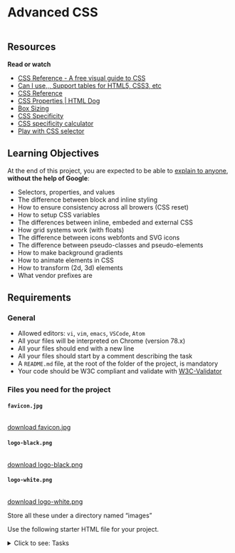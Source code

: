 # Advanced CSS

<p><img src="https://s3.eu-west-3.amazonaws.com/hbtn.intranet/uploads/medias/2019/12/ce6718f1b55e6c1580c6.jpg?X-Amz-Algorithm=AWS4-HMAC-SHA256&X-Amz-Credential=AKIA4MYA5JM5DUTZGMZG%2F20231107%2Feu-west-3%2Fs3%2Faws4_request&X-Amz-Date=20231107T100132Z&X-Amz-Expires=86400&X-Amz-SignedHeaders=host&X-Amz-Signature=7b8be6fb3aa3ab9e98bd0054f338a119ec4e8aa980e3dcaef80d052f495f9124" alt="" loading="lazy" style=""></p>

<h2>Resources</h2>

<p><strong>Read or watch</strong></p>

<ul>
<li><a href="/rltoken/_ktDSjqTMRt3pFaxKYjpmA" title="CSS Reference - A free visual guide to CSS" target="_blank">CSS Reference - A free visual guide to CSS</a></li>
<li><a href="/rltoken/9AX9sdvpIcezSuBnKttlrg" title="Can I use,,, Support tables for HTML5, CSS3, etc" target="_blank">Can I use,,, Support tables for HTML5, CSS3, etc</a></li>
<li><a href="/rltoken/u0-SOhRQ9dSBO9sUs-NAmw" title="CSS Reference" target="_blank">CSS Reference</a></li>
<li><a href="/rltoken/WhK8mrHj9dcxtdnNV--xFQ" title="CSS Properties | HTML Dog" target="_blank">CSS Properties | HTML Dog</a></li>
<li><a href="/rltoken/f74EkDxPwhBsrHymBIiViw" title="Box Sizing" target="_blank">Box Sizing</a></li>
<li><a href="/rltoken/SE3tQsmctzDVyG8YiT4prA" title="CSS Specificity" target="_blank">CSS Specificity</a></li>
<li><a href="/rltoken/dvVMkmdO3jJj3TYacFJXkw" title="CSS specificity calculator" target="_blank">CSS specificity calculator</a></li>
<li><a href="/rltoken/HhhSyJNnNQPrxzuyDSMAjA" title="Play with CSS selector" target="_blank">Play with CSS selector</a></li>
</ul>

<h2>Learning Objectives</h2>

<p>At the end of this project, you are expected to be able to <a href="/rltoken/nPsQlpN67NEW0f28iD1ABA" title="explain to anyone" target="_blank">explain to anyone</a>, <strong>without the help of Google</strong>:</p>

<ul>
<li>Selectors, properties, and values</li>
<li>The difference between block and inline styling</li>
<li>How to ensure consistency across all browers (CSS reset)</li>
<li>How to setup CSS variables</li>
<li>The differences between inline, embeded and external CSS</li>
<li>How grid systems work (with floats)</li>
<li>The difference between icons webfonts and SVG icons</li>
<li>The difference between pseudo-classes and pseudo-elements</li>
<li>How to make background gradients</li>
<li>How to animate elements in CSS</li>
<li>How to transform (2d, 3d) elements</li>
<li>What vendor prefixes are</li>
</ul>

<h2>Requirements</h2>

<h3>General</h3>

<ul>
<li>Allowed editors: <code>vi</code>, <code>vim</code>, <code>emacs</code>, <code>VSCode</code>, <code>Atom</code></li>
<li>All your files will be interpreted on Chrome (version 78.x)</li>
<li>All your files should end with a new line</li>
<li>All your files should start by a comment describing the task</li>
<li>A <code>README.md</code> file, at the root of the folder of the project, is mandatory</li>
<li>Your code should be W3C compliant and validate with <a href="/rltoken/ph4Gerj4bQXNwwji76jtZg" title="W3C-Validator" target="_blank">W3C-Validator</a></li>
</ul>

<h3>Files you need for the project</h3>

<h4><code>favicon.jpg</code></h4>

<p><img src="https://s3.eu-west-3.amazonaws.com/hbtn.intranet/uploads/medias/2019/10/2ba3a0d7878316de5aaa.jpg?X-Amz-Algorithm=AWS4-HMAC-SHA256&X-Amz-Credential=AKIA4MYA5JM5DUTZGMZG%2F20231107%2Feu-west-3%2Fs3%2Faws4_request&X-Amz-Date=20231107T100132Z&X-Amz-Expires=86400&X-Amz-SignedHeaders=host&X-Amz-Signature=9a8f8ec31b7ee8ba90638c146adb84ea669cfcf451d0574d216a65ba55caa796" alt="" loading="lazy" style=""></p>

<p><a href="https://s3.eu-west-3.amazonaws.com/hbtn.intranet/uploads/medias/2019/10/2ba3a0d7878316de5aaa.jpg?X-Amz-Algorithm=AWS4-HMAC-SHA256&X-Amz-Credential=AKIA4MYA5JM5DUTZGMZG%2F20231107%2Feu-west-3%2Fs3%2Faws4_request&X-Amz-Date=20231107T100132Z&X-Amz-Expires=345600&X-Amz-SignedHeaders=host&X-Amz-Signature=eeede998c3a7fc343b9aed37bcaf3fcef5bd92f4b9b4f9647b819bdc80b9a01e" title="download favicon.jpg" target="_blank">download favicon.jpg</a></p>

<h4><code>logo-black.png</code></h4>

<p><img src="https://s3.eu-west-3.amazonaws.com/hbtn.intranet/uploads/medias/2019/10/06f32e89f2a82582234e.png?X-Amz-Algorithm=AWS4-HMAC-SHA256&X-Amz-Credential=AKIA4MYA5JM5DUTZGMZG%2F20231107%2Feu-west-3%2Fs3%2Faws4_request&X-Amz-Date=20231107T100132Z&X-Amz-Expires=86400&X-Amz-SignedHeaders=host&X-Amz-Signature=92c5b7bde572d344b88039eb74d556c1fe326058e2b4890bbf20e7c7a806250d" alt="" loading="lazy" style=""></p>

<p><a href="https://s3.eu-west-3.amazonaws.com/hbtn.intranet/uploads/medias/2019/10/06f32e89f2a82582234e.png?X-Amz-Algorithm=AWS4-HMAC-SHA256&X-Amz-Credential=AKIA4MYA5JM5DUTZGMZG%2F20231107%2Feu-west-3%2Fs3%2Faws4_request&X-Amz-Date=20231107T100132Z&X-Amz-Expires=345600&X-Amz-SignedHeaders=host&X-Amz-Signature=c26e0a91b2e58716a9e92c485f36caf9bd018f7b1504dd10749936ed0f21046c" title="download logo-black.png" target="_blank">download logo-black.png</a></p>

<h4><code>logo-white.png</code></h4>

<p><img src="https://s3.eu-west-3.amazonaws.com/hbtn.intranet/uploads/medias/2019/10/0fa48a04048a2d050cab.png?X-Amz-Algorithm=AWS4-HMAC-SHA256&X-Amz-Credential=AKIA4MYA5JM5DUTZGMZG%2F20231107%2Feu-west-3%2Fs3%2Faws4_request&X-Amz-Date=20231107T100132Z&X-Amz-Expires=86400&X-Amz-SignedHeaders=host&X-Amz-Signature=5a88af35a37cdea20161cdb3772be54b752ef1a31b78eff87373a3b9a1cf5a1d" alt="" loading="lazy" style=""></p>

<p><a href="https://s3.eu-west-3.amazonaws.com/hbtn.intranet/uploads/medias/2019/10/0fa48a04048a2d050cab.png?X-Amz-Algorithm=AWS4-HMAC-SHA256&X-Amz-Credential=AKIA4MYA5JM5DUTZGMZG%2F20231107%2Feu-west-3%2Fs3%2Faws4_request&X-Amz-Date=20231107T100132Z&X-Amz-Expires=345600&X-Amz-SignedHeaders=host&X-Amz-Signature=7f69b6bf40af9a1f60ba7199ec7ce9be6d549318cd3baaa99096c6a9839813ce" title="download logo-white.png" target="_blank">download logo-white.png</a></p>

<p>Store all these under a directory named “images”</p>

<p>Use the following starter HTML file for your project. </p>


<details>
<summary>Click to see: Tasks</summary>

<h3 class="panel-title">
0. Let's get some images!
</h3>

The description of the project contains some inspiration for the final look of the project but we’ll have to download some images.</p>

<p>Head to <a href="/rltoken/pyz9S8yOuFK6cwTnkXUohw" title="unsplash" target="_blank">unsplash</a> and download 10 high resolution images that look as close to the final product that you’re going to make. You will be using these same high res images for a project on <code>Responsive Design</code> in the future. Remember to also include the 3 images (the 2 logos and the favicon) linked in the description of the project.</p>

<p>The images should all be representative of category they belong to. Images in the <code>work</code> category should be closely related to <code>work</code>.</p>

</div>

<div class="list-group">
<!-- Task URLs -->

<!-- Technical information -->
<div class="list-group-item">
<p><strong>Repo:</strong></p>
<ul>
<li>GitHub repository: <code>holbertonschool-web_front_end</code></li>
<li>Directory: <code>CSS_advanced</code></li>
<li>File: <code>images/pic-about-01.jpg, images/pic-work-01.jpg, images/pic-work-02.jpg, images/pic-work-03.jpg, images/pic-article-01.jpg, images/pic-article-02.jpg, images/pic-article-03.jpg, images/pic-person-01.jpg, images/pic-person-02.jpg, images/pic-person-03.jpg</code></li>
</ul>
</div>

<h3 class="panel-title">
1. Effortless transitions when scrolling
</h3>

When scrolling is triggered on the <code>html</code> element itself, we’d like the behavior of the scroll to be as fluid as possible.</p>

</div>

<div class="list-group">
<!-- Task URLs -->

<!-- Technical information -->
<div class="list-group-item">
<p><strong>Repo:</strong></p>
<ul>
<li>GitHub repository: <code>holbertonschool-web_front_end</code></li>
<li>Directory: <code>CSS_advanced</code></li>
<li>File: <code>styles/1-style.css</code></li>
</ul>
</div>

<h3 class="panel-title">
2. Do you know your color values?
</h3>

Based on <code>styles/1-style.css</code>, create the following declarations:</p>

<ul>
<li>For the <code>body</code>, set the foreground color value to <code>#161616</code> </li>
<li>For all anchor elements, set the foreground color value to <code>#161616</code></li>
<li>All elements with the class <code>visually-hidden</code> should have their display to <code>none</code></li>
<li>All elements with the class <code>card-category</code>, should have their foreground color set to <code>#D73953</code></li>
<li>All elements with the class <code>section-tagline</code> should have their foreground color set to <code>#D73953</code></li>
</ul>

</div>

<div class="list-group">
<!-- Task URLs -->

<!-- Technical information -->
<div class="list-group-item">
<p><strong>Repo:</strong></p>
<ul>
<li>GitHub repository: <code>holbertonschool-web_front_end</code></li>
<li>Directory: <code>CSS_advanced</code></li>
<li>File: <code>styles/2-style.css</code></li>
</ul>
</div>

<h3 class="panel-title">
3. Reuse and repeat. A programmer's life should be simple with variables
</h3>

Based on <code>styles/2-style.css</code>:</p>

<ul>
<li>Target the <code>root</code> element and define the following custom properties:

<ul>
<li><code>color-primary</code> set to <code>#d73953</code></li>
<li><code>color-black</code> set to <code>#090909</code></li>
<li><code>color-white</code> set to <code>#ffffff</code></li>
<li><code>color-light-grey</code> set to <code>#f3f3f3</code></li>
<li><code>color-dark-grey</code> set to <code>#353535</code></li>
<li><code>text-color</code> set to <code>color-black</code></li>
</ul></li>
<li>Revisit the <code>section-tagline</code> and <code>card-category</code> declarations and reset their color to <code>color-primary</code></li>
<li>Revisit the <code>body</code> and anchor declarations and reset their color to <code>text-color</code></li>
</ul>

<p><strong>Does not have to pass w3c</strong></p>

</div>

<div class="list-group">
<!-- Task URLs -->

<!-- Technical information -->
<div class="list-group-item">
<p><strong>Repo:</strong></p>
<ul>
<li>GitHub repository: <code>holbertonschool-web_front_end</code></li>
<li>Directory: <code>CSS_advanced</code></li>
<li>File: <code>styles/3-style.css</code></li>
</ul>
</div>

<h3 class="panel-title">
4. Variables for storing certain font types
</h3>

Based on <code>styles/3-style.css</code>: </p>

<ul>
<li>Targeting the <code>root</code> element, create 2 custom font-family properties <code>font-family-base</code> and <code>font-family-title</code> with the same list of fonts:

<ul>
<li>set the first choice font as <code>Helvetica Neue</code></li>
<li>set the second choice font as <code>Helvetica</code></li>
<li>set the third choice font as <code>Arial</code></li>
<li>set the last choice font as <code>sans-serif</code></li>
</ul></li>
<li>Set <code>body</code>‘s font-family to <code>font-family-base</code></li>
<li>Create a new declaration targeting all 6 levels of heading tags

<ul>
<li>set its font-family to <code>font-family-title</code></li>
</ul></li>
</ul>

<p><strong>Does not need to pass W3C</strong></p>

</div>

<div class="list-group">
<!-- Task URLs -->

<!-- Technical information -->
<div class="list-group-item">
<p><strong>Repo:</strong></p>
<ul>
<li>GitHub repository: <code>holbertonschool-web_front_end</code></li>
<li>Directory: <code>CSS_advanced</code></li>
<li>File: <code>styles/4-style.css</code></li>
</ul>
</div>

<h3 class="panel-title">
5. Variables for the font size
</h3>

Based on <code>styles/4-style.css</code>:</p>

<ul>
<li>Targeting the <code>root</code> selector, create the following custom properties:

<ul>
<li><code>font-size-small</code> set to <code>1.2rem</code></li>
<li><code>font-size-medium</code> set to <code>1.6rem</code></li>
<li><code>font-size-large</code> set to <code>1.8rem</code></li>
<li><code>font-size-x-large</code> set to <code>2.3rem</code></li>
<li><code>font-size-xx-large</code> set to <code>4.8rem</code></li>
</ul></li>
<li>All fonts in the <code>html</code> element should be at <code>62.5%</code> of their normal size</li>
<li>Any fonts in the <code>body</code> should have their sizes set to <code>font-size-medium</code></li>
</ul>

<p><strong>Does not need to pass W3C</strong></p>

</div>

<div class="list-group">
<!-- Task URLs -->

<!-- Technical information -->
<div class="list-group-item">
<p><strong>Repo:</strong></p>
<ul>
<li>GitHub repository: <code>holbertonschool-web_front_end</code></li>
<li>Directory: <code>CSS_advanced</code></li>
<li>File: <code>styles/5-style.css</code></li>
</ul>
</div>

<h3 class="panel-title">
6. Variables for the font-weight
</h3>

Based on <code>styles/5-style.css</code></p>

<ul>
<li>Targeting the <code>root</code> element, create the following custom properties:

<ul>
<li><code>font-weight-regular</code> set to <code>400</code></li>
<li><code>font-weight-bold</code> set to <code>700</code></li>
</ul></li>
<li>Set the boldness of fonts in the <code>body</code> to <code>font-weight-regular</code></li>
<li>Set the boldness of fonts in the headings to <code>font-weight-bold</code></li>
</ul>

<p><strong>Does not need to pass W3C</strong></p>

</div>

<div class="list-group">
<!-- Task URLs -->

<!-- Technical information -->
<div class="list-group-item">
<p><strong>Repo:</strong></p>
<ul>
<li>GitHub repository: <code>holbertonschool-web_front_end</code></li>
<li>Directory: <code>CSS_advanced</code></li>
<li>File: <code>styles/6-style.css</code></li>
</ul>
</div>

<h3 class="panel-title">
7. Integrating Google Fonts into the CSS file
</h3>

Based on <code>styles/6-style.css</code>:</p>

<ul>
<li>Add <code>Open Sans</code> as the first choice font for <code>font-family-base</code>, with the previous fonts shifted down accordingly</li>
<li>Add <code>Raleway</code> as the first choice font for <code>font-family-title</code>, with the previous fonts shifted down accordingly</li>
</ul>

<p><strong>Does not need to pass w3c</strong></p>

</div>

<div class="list-group">
<!-- Task URLs -->

<!-- Technical information -->
<div class="list-group-item">
<p><strong>Repo:</strong></p>
<ul>
<li>GitHub repository: <code>holbertonschool-web_front_end</code></li>
<li>Directory: <code>CSS_advanced</code></li>
<li>File: <code>styles/7-style.css</code></li>
</ul>
</div>

<h3 class="panel-title">
8. Defining line heights
</h3>

Based on <code>styles/7-style.css</code>:</p>

<ul>
<li>Targeting <code>root</code>, create the following custom properties:

<ul>
<li><code>line-height-small</code> set to <code>1.2</code></li>
<li><code>line-height-base</code> set to <code>1.5</code></li>
<li><code>line-height-big</code> set to <code>1.8</code></li>
</ul></li>
<li>Set the minimum height of line boxes in the <code>body</code> to <code>line-height-base</code></li>
</ul>

<p><strong>Does not need to pass w3c</strong></p>

</div>

<div class="list-group">
<!-- Task URLs -->

<!-- Technical information -->
<div class="list-group-item">
<p><strong>Repo:</strong></p>
<ul>
<li>GitHub repository: <code>holbertonschool-web_front_end</code></li>
<li>Directory: <code>CSS_advanced</code></li>
<li>File: <code>styles/8-style.css</code></li>
</ul>
</div>

<h3 class="panel-title">
9. Links are decorated by default, time to remove them
</h3>

Based on <code>styles/8-style.css</code></p>

<p>Style the anchor elements so the text isn’t decorated with anything</p>

<p><strong>Does not need to pass w3c</strong></p>

</div>

<div class="list-group">
<!-- Task URLs -->

<!-- Technical information -->
<div class="list-group-item">
<p><strong>Repo:</strong></p>
<ul>
<li>GitHub repository: <code>holbertonschool-web_front_end</code></li>
<li>Directory: <code>CSS_advanced</code></li>
<li>File: <code>styles/9-style.css</code></li>
</ul>
</div>

<h3 class="panel-title">
10. Centering the section titles
</h3>

Based on <code>styles/9-style.css</code>:</p>

<ul>
<li>Create a new custom property <code>section-header-align</code> and set it to <code>center</code></li>
<li>Just above the <code>section-tagline</code> declaration, create a new declaration targeting the class <code>section-header</code>

<ul>
<li>Set horizontal alignment of that class with <code>section-header-align</code></li>
</ul></li>
</ul>

<p><strong>Does not need to pass w3c</strong></p>

</div>

<div class="list-group">
<!-- Task URLs -->

<!-- Technical information -->
<div class="list-group-item">
<p><strong>Repo:</strong></p>
<ul>
<li>GitHub repository: <code>holbertonschool-web_front_end</code></li>
<li>Directory: <code>CSS_advanced</code></li>
<li>File: <code>styles/10-style.css</code></li>
</ul>
</div>

<h3 class="panel-title">
11. Add more styles to the section tagline
</h3>

Based on <code>styles/10-style.css</code>:</p>

<ul>
<li>Create a custom property <code>section-tagline-transform</code> and set it to <code>uppercase</code></li>
<li>Targeting the <code>section-tagline</code> class:

<ul>
<li>Set the family of fonts to <code>font-family-title</code></li>
<li>By using the property <code>section-tagline-transform</code>, transform the text</li>
<li>Set the weight of fonts to <code>font-weight-bold</code></li>
</ul></li>
</ul>

<p><strong>Does not need to pass w3c</strong></p>

</div>

<div class="list-group">
<!-- Task URLs -->

<!-- Technical information -->
<div class="list-group-item">
<p><strong>Repo:</strong></p>
<ul>
<li>GitHub repository: <code>holbertonschool-web_front_end</code></li>
<li>Directory: <code>CSS_advanced</code></li>
<li>File: <code>styles/11-style.css</code></li>
</ul>
</div>

<h3 class="panel-title">
12. Adding more styling to the section title
</h3>

Based on <code>styles/11-style.css</code>:</p>

<ul>
<li>Create the following custom properties:

<ul>
<li><code>section-title-margin</code> set to <code>0</code></li>
<li><code>section-title-color</code> set to <code>color-black</code></li>
</ul></li>
</ul>

<p>Just above the <code>section-tagline</code> declaration, create a new declaration targeting the <code>section-title</code> class</p>

<ul>
<li>Set the family of fonts to <code>font-family-title</code></li>
<li>Set the font size to <code>font-size-xx-large</code></li>
<li>Set the font weight to <code>font-weight-bold</code></li>
<li>Use the <code>section-title-margin</code> to set the margin</li>
<li>Use the <code>section-title-color</code> to set the text color</li>
</ul>

</div>

<div class="list-group">
<!-- Task URLs -->

<!-- Technical information -->
<div class="list-group-item">
<p><strong>Repo:</strong></p>
<ul>
<li>GitHub repository: <code>holbertonschool-web_front_end</code></li>
<li>Directory: <code>CSS_advanced</code></li>
<li>File: <code>styles/12-style.css</code></li>
</ul>
</div>

<h3 class="panel-title">
13. Pseudo Classes
</h3>

Based on <code>styles/12-style.css</code>:</p>

<ul>
<li>Ensure that the declaration targeting anchor elements only targets those containing a hyperlink</li>
<li>Directly after this declaration, target the visited state for the link

<ul>
<li>Italicize the text</li>
</ul></li>
<li>Directly after the visited state, target the hover state for the link

<ul>
<li>Decorate the links with an underline when hovering</li>
</ul></li>
<li>Directly after the hover state, target the active state for the link

<ul>
<li>Set the color of the background with the variable <code>color-light-grey</code></li>
</ul></li>
</ul>

<p><strong>Does not need to pass w3c</strong></p>

</div>

<div class="list-group">
<!-- Task URLs -->

<!-- Technical information -->
<div class="list-group-item">
<p><strong>Repo:</strong></p>
<ul>
<li>GitHub repository: <code>holbertonschool-web_front_end</code></li>
<li>Directory: <code>CSS_advanced</code></li>
<li>File: <code>styles/13-style.css</code></li>
</ul>
</div>

<h3 class="panel-title">
14. Resetting the CSS stylesheet for browser consistency
</h3>

Based on <code>styles/13-style.css</code>:</p>

<p>Normalize your CSS file using <a href="/rltoken/0UITCJASLDBEvDQdP_pwiw" title="necolas' normalize.css" target="_blank">necolas’ normalize.css</a> with <a href="/rltoken/SE65V_9HBDJxYAuoJfK2YQ" title="this version" target="_blank">this version</a>.</p>

<p><strong>Does not need to pass w3c</strong></p>

</div>

<div class="list-group">
<!-- Task URLs -->

<!-- Technical information -->
<div class="list-group-item">
<p><strong>Repo:</strong></p>
<ul>
<li>GitHub repository: <code>holbertonschool-web_front_end</code></li>
<li>Directory: <code>CSS_advanced</code></li>
<li>File: <code>styles/14-style.css</code></li>
</ul>
</div>

<h3 class="panel-title">
15. Add universal box-sizing
</h3>

Based on <code>styles/14-style.css</code>:</p>

<p>Just before the styling for <code>html</code>, add a universal box sizing rule</p>

<p><strong>Does not need to pass w3c</strong></p>

</div>

<div class="list-group">
<!-- Task URLs -->

<!-- Technical information -->
<div class="list-group-item">
<p><strong>Repo:</strong></p>
<ul>
<li>GitHub repository: <code>holbertonschool-web_front_end</code></li>
<li>Directory: <code>CSS_advanced</code></li>
<li>File: <code>styles/15-style.css</code></li>
</ul>
</div>

<h3 class="panel-title">
16. Styling the container
</h3>

Based on <code>styles/15-style.css</code>:</p>

<p>After the styles for <code>.section-tagline</code>,</p>

<p>Target the <code>container</code> class and set the following:</p>

<ul>
<li> <code>960px</code> wide</li>
<li>evenly distribute the margins on both the left and and right side</li>
</ul>

<p><strong>Does not need to pass w3c</strong></p>

</div>

<div class="list-group">
<!-- Task URLs -->

<!-- Technical information -->
<div class="list-group-item">
<p><strong>Repo:</strong></p>
<ul>
<li>GitHub repository: <code>holbertonschool-web_front_end</code></li>
<li>Directory: <code>CSS_advanced</code></li>
<li>File: <code>styles/16-style.css</code></li>
</ul>
</div>

<h3 class="panel-title">
17. Adding padding to sections
</h3>

Based on <code>styles/16-style.css</code>:</p>

<ul>
<li>Create the following custom properties:

<ul>
<li><code>section-padding</code> set to <code>5rem 0</code></li>
<li><code>section-header-padding</code> set to <code>0 0 3rem</code></li>
<li><code>section-body-padding</code> set to <code>0 0 3rem</code></li>
<li><code>section-footer-padding</code> set to <code>3rem 0 0</code></li>
<li><code>section-footer-align</code> set to <code>center</code></li>
<li><code>footer-padding</code> set to <code>5rem 0 1rem</code></li>
</ul></li>
<li>Just before the <code>section-header</code> declaration, target the class <code>section</code> and set the padding on all 4 sides to <code>section-padding</code></li>
<li>Set <code>.section-header</code>‘s pad all 4 sides with <code>section-header-padding</code></li>
<li>Following the <code>section-header</code> declaration, target the <code>section-body</code> class, pad all 4 sides with <code>section-body-padding</code></li>
<li>Following the <code>section-body</code> declaration, target the <code>section-footer</code> class, pad all 4 sides with <code>section-footer-padding</code> and set the horizontal alignment with <code>section-footer-align</code></li>
<li>At the end of your style file, target the class <code>footer</code>, pad all 4 sides of the selected element with <code>footer-padding</code></li>
</ul>

<p><strong>Does not need to pass w3c</strong></p>

</div>

<div class="list-group">
<!-- Task URLs -->

<!-- Technical information -->
<div class="list-group-item">
<p><strong>Repo:</strong></p>
<ul>
<li>GitHub repository: <code>holbertonschool-web_front_end</code></li>
<li>Directory: <code>CSS_advanced</code></li>
<li>File: <code>styles/17-style.css</code></li>
</ul>
</div>

<h3 class="panel-title">
18. Customizing the navbar
</h3>

Based on <code>styles/17-style.css</code>:</p>

<ul>
<li>Targeting the <code>navbar-menu</code> class, let it float to the right</li>
<li>For the <code>nav</code> class:

<ul>
<li>the margin on all sides should be set to <code>0</code></li>
<li>the padding on all sides should be set to <code>0</code></li>
<li>The styling on the list should not use anything</li>
<li>center align the text</li>
</ul></li>
<li>For the <code>nav-item</code> class in <code>nav</code> class:

<ul>
<li>set the family of fonts to <code>nav-item-font-family</code></li>
<li>set the boldness of fonts to <code>nav-item-font-weight</code></li>
<li>set the size of fonts to <code>nav-item-font-size</code></li>
<li>set the spacing between text characters to <code>nav-item-letter-spacing</code></li>
<li>set the display to <code>nav-item-display</code></li>
<li>set the margin on all sides to <code>nav-item-margin</code></li>
</ul></li>
<li>For the <code>nav-link</code> class in <code>nav</code> class:

<ul>
<li>set the display to <code>block</code></li>
<li>set the padding to half of the root element for top and bottom, and equal to the root element for left and right</li>
</ul></li>
<li>While hovering over the <code>nav-link</code> class in <code>nav</code> class, set their foreground color value to <code>nav-item-link-hover</code></li>
<li>Create the following custom properties:

<ul>
<li><code>nav-item-font-family</code> set to <code>font-family-title</code></li>
<li><code>nav-item-font-weight</code> set to <code>font-weight-bold</code></li>
<li><code>nav-item-font-size</code> set to<code>font-size-medium</code></li>
<li><code>nav-item-letter-spacing</code> set to 4% of the root element</li>
<li><code>nav-item-display</code> to <code>inline-block</code></li>
<li><code>nav-item-margin</code>to 3 times the root element on the bottom and <code>0</code> elsewhere</li>
<li><code>nav-item-link-hover</code> set to <code>color-primary</code></li>
</ul></li>
</ul>

<p><strong>Does not need to pass w3c</strong></p>

</div>

<div class="list-group">
<!-- Task URLs -->

<!-- Technical information -->
<div class="list-group-item">
<p><strong>Repo:</strong></p>
<ul>
<li>GitHub repository: <code>holbertonschool-web_front_end</code></li>
<li>Directory: <code>CSS_advanced</code></li>
<li>File: <code>styles/18-style.css</code></li>
</ul>
</div>

<h3 class="panel-title">
19. Grid styling and custom variables
</h3>

Based on <code>styles/18-style.css</code>:</p>

<ul>
<li>Create the custom property <code>section-tagline-margin</code> set to <code>0</code></li>
<li>Set the margins for the <code>section-tagline</code> class to <code>section-tagline-margin</code></li>
<li>For all <code>ul</code> with the class <code>row</code>:

<ul>
<li>0 margins all around</li>
<li>No padding all around</li>
<li>the list should not have any default styles at all</li>
</ul></li>
<li>For the <code>col-1-3</code> class:

<ul>
<li>set the width to 33.33% of its parent</li>
<li>float it to the left</li>
<li>set its padding to half of the root element</li>
</ul></li>
<li>For the <code>col-1-2</code> class:

<ul>
<li>set the width to 50% of the parent</li>
<li>float it to the left</li>
<li>set its padding to half of the root element</li>
</ul></li>
<li>For the <code>footer-copyright</code> class:

<ul>
<li>No margins</li>
<li>Set the size of the fonts to <code>font-size-small</code></li>
<li>set the foreground color to <code>text-color</code></li>
</ul></li>
<li>For all <code>ul</code>  tag in the <code>footer</code> class, align the text to the right</li>
</ul>

<p><strong>Does not need to pass w3c</strong></p>

</div>

<div class="list-group">
<!-- Task URLs -->

<!-- Technical information -->
<div class="list-group-item">
<p><strong>Repo:</strong></p>
<ul>
<li>GitHub repository: <code>holbertonschool-web_front_end</code></li>
<li>Directory: <code>CSS_advanced</code></li>
<li>File: <code>styles/19-style.css</code></li>
</ul>
</div>

<h3 class="panel-title">
20. Clear the context of the grid
</h3>

Based on <code>styles/19-style.css</code>:</p>

<p>Write a CSS rule that creates a new row after each instance of the class <code>row</code> with the following properties:</p>

<ul>
<li>no content</li>
<li>displayed as a table</li>
<li>do not allow any floating elements on either side</li>
</ul>

<p><strong>Does not have to pass w3c</strong></p>

</div>

<div class="list-group">
<!-- Task URLs -->

<!-- Technical information -->
<div class="list-group-item">
<p><strong>Repo:</strong></p>
<ul>
<li>GitHub repository: <code>holbertonschool-web_front_end</code></li>
<li>Directory: <code>CSS_advanced</code></li>
<li>File: <code>styles/20-style.css</code></li>
</ul>
</div>

<h3 class="panel-title">
21. Simplify the col- selector
</h3>

Based on <code>styles/20-style.css</code>:</p>

<ul>
<li>Select all classes that start with <code>col-</code>

<ul>
<li>float them to the left</li>
<li>set their padding to half of the root element</li>
<li><em>Hint: be mindful of specificity</em></li>
</ul></li>
<li>Remove references to these common properties for the individual <code>col-1-3</code> and <code>col-1-2</code> classes</li>
</ul>

<p><strong>Does not need w3c</strong></p>

</div>

<div class="list-group">
<!-- Task URLs -->

<!-- Technical information -->
<div class="list-group-item">
<p><strong>Repo:</strong></p>
<ul>
<li>GitHub repository: <code>holbertonschool-web_front_end</code></li>
<li>Directory: <code>CSS_advanced</code></li>
<li>File: <code>styles/21-style.css</code></li>
</ul>
</div>

<h3 class="panel-title">
22. Add a dark theme to sections
</h3>

Based on <code>styles/21-style.css</code>:</p>

<p>Style the data-section-theme=“dark” with these rules:</p>

<ul>
<li>Redefine the custom property <code>text-color</code> to the <code>color-white</code> </li>
<li>Redefine the custom property <code>section-title-color</code> to <code>color-white</code></li>
<li>Set the background to the variable <code>color-black</code></li>
</ul>

<p><strong>Does not need to pass w3c</strong></p>

</div>

<div class="list-group">
<!-- Task URLs -->

<!-- Technical information -->
<div class="list-group-item">
<p><strong>Repo:</strong></p>
<ul>
<li>GitHub repository: <code>holbertonschool-web_front_end</code></li>
<li>Directory: <code>CSS_advanced</code></li>
<li>File: <code>styles/22-style.css</code></li>
</ul>
</div>

<h3 class="panel-title">
23. Fix issues for dark theme
</h3>

Based on <code>styles/22-style.css</code>:</p>

<p>Style the <code>footer-address</code> class</p>

<ul>
<li>Set the color of the text to the <code>text-color</code> property</li>
</ul>

<p>Style the <code>social-link</code> class:</p>

<ul>
<li>Style it so that it renders as a block element</li>
</ul>

<p>Style the <code>social-link</code> class that also selects the <code>svg</code> children</p>

<ul>
<li>Fill in the color of the svg children with the <code>text-color</code> variable</li>
</ul>

<p><strong>Does not have to pass w3c</strong></p>

</div>

<div class="list-group">
<!-- Task URLs -->

<!-- Technical information -->
<div class="list-group-item">
<p><strong>Repo:</strong></p>
<ul>
<li>GitHub repository: <code>holbertonschool-web_front_end</code></li>
<li>Directory: <code>CSS_advanced</code></li>
<li>File: <code>styles/23-style.css</code></li>
</ul>
</div>

<h3 class="panel-title">
24.  Add background and hover state to services
</h3>

Based on <code>styles/23-style.css</code></p>

<p>Target <code>card-title</code> that is inside <code>card-services</code></p>

<ul>
<li>The margin on all sides should be none at all</li>
</ul>

<p>Target <code>a</code> that is inside <code>card-services</code></p>

<ul>
<li>Have them render as block level elements</li>
<li>The padding should be set to 2x the root element</li>
<li>Set the background color to the variable <code>color-light-grey</code></li>
</ul>

<p>Target the hover state of <code>a</code> that is inside <code>card-services</code></p>

<ul>
<li>Set the foreground color to the variable <code>color-white</code></li>
<li>Set the color of the background to the variable <code>color-primary</code></li>
<li>Text should not be decorated at all</li>
</ul>

<p><strong>Does not need to pass w3c</strong></p>

</div>

<div class="list-group">
<!-- Task URLs -->

<!-- Technical information -->
<div class="list-group-item">
<p><strong>Repo:</strong></p>
<ul>
<li>GitHub repository: <code>holbertonschool-web_front_end</code></li>
<li>Directory: <code>CSS_advanced</code></li>
<li>File: <code>styles/24-style.css</code></li>
</ul>
</div>

<h3 class="panel-title">
25. Add border to the button
</h3>

Based on <code>styles/24-style.css</code></p>

<p>Add custom properties to the root selector in the css file</p>

<ul>
<li>Name: <code>button-display</code>, Value: <code>inline-block</code></li>
<li>Name: <code>button-padding</code>, Value: <code>1.5rem 3rem</code></li>
<li>Name: <code>button-border</code>, Value: <code>0.2rem solid var(--color-primary)</code></li>
<li>Name: <code>button-color</code>, Value: <code>color-black</code></li>
<li>Name: <code>button-text-decoration</code>, Value: <code>none</code></li>
<li>Name: <code>button-font-size</code>, Value: <code>font-size-large</code></li>
<li>Name: <code>button-hover-color</code>, Value: <code>color-white</code></li>
<li>Name: <code>button-hover-text-decoration</code>, Value: <code>none</code></li>
<li>Name: <code>button-hover-background</code>, Value: <code>color-primary</code></li>
</ul>

<p>Add these selectors after the selector for anchor links in active state:</p>

<ul>
<li><p>Create the button class selector</p>

<ul>
<li>Set the display of the button to the variable <code>button-display</code></li>
<li>Add padding all around with the variable <code>button-padding</code></li>
<li>Style the border with the variable <code>button-border</code></li>
<li>Set the size of fonts to the variable <code>button-font-size</code></li>
<li>Set the foreground color to the variable <code>button-color</code></li>
<li>Decorated text should have the value of the variable <code>button-text-decoration</code></li>
</ul></li>
<li><p>Create the hover state of the button class selector</p>

<ul>
<li>Set the foreground color value to the variable <code>button-hover-color</code></li>
<li>Decorated text should have the value of the variable <code>button-hover-text-decoration</code></li>
<li>Use the value of the variable <code>button-hover-background</code> for the background</li>
</ul></li>
<li><p>In <code>[data-section-theme="dark"]</code>, add the variable</p>

<ul>
<li>Create a custom property <code>button-color</code> pointing to the variable <code>color-white</code></li>
</ul></li>
</ul>

<p><strong>Does not have to pass w3c</strong></p>

</div>

<div class="list-group">
<!-- Task URLs -->

<!-- Technical information -->
<div class="list-group-item">
<p><strong>Repo:</strong></p>
<ul>
<li>GitHub repository: <code>holbertonschool-web_front_end</code></li>
<li>Directory: <code>CSS_advanced</code></li>
<li>File: <code>styles/25-style.css</code></li>
</ul>
</div>

<h3 class="panel-title">
26. Add border radius to images
</h3>

Based on <code>styles/25-style.css</code></p>

<p>Add the <code>card-testimonial</code> selector</p>

<ul>
<li>Center align the text</li>
</ul>

<p>Target the <code>card-avatar</code> that is inside the <code>card-testimonial</code></p>

<ul>
<li>Round the radius on all sides at 50%</li>
<li>Set the width to 10x the root element</li>
<li>Set the height to 10x the root element</li>
</ul>

<p>Target the <code><cite></code> HTML tag which is inside <code>card-quote</code> inside the <code>card-testimonial</code></p>

<ul>
<li>Style as a block level element</li>
<li>Pad the top with 1x the root element</li>
<li>Set the foreground color value to the value of the color-primary variable</li>
</ul>

<p><strong>Does not have to pass w3c</strong></p>

</div>

<div class="list-group">
<!-- Task URLs -->

<!-- Technical information -->
<div class="list-group-item">
<p><strong>Repo:</strong></p>
<ul>
<li>GitHub repository: <code>holbertonschool-web_front_end</code></li>
<li>Directory: <code>CSS_advanced</code></li>
<li>File: <code>styles/26-style.css</code></li>
</ul>
</div>

<h3 class="panel-title">
27. Styling the section hero
</h3>

Based on <code>styles/26-style.css</code></p>

<p>Add the <code>section-hero</code> selector</p>

<ul>
<li>Set the size of the background using 2-value syntax</li>
<li>Width should be <code>90rem</code> and the height should be set automatic</li>
</ul>

<p>Target the <code>section-title</code> inside the <code>section-hero</code></p>

<ul>
<li>Add 5rem of margin to the bottom</li>
</ul>

<p>Target the <code>section-inner</code> inside the <code>section-hero</code></p>

<ul>
<li>Add 10rem, 40rem, 2rem, and 0 to the padding on the top, right, bottom, left all in 1 rule</li>
</ul>

<p><strong>Does not have to pass w3c</strong></p>

</div>

<div class="list-group">
<!-- Task URLs -->

<!-- Technical information -->
<div class="list-group-item">
<p><strong>Repo:</strong></p>
<ul>
<li>GitHub repository: <code>holbertonschool-web_front_end</code></li>
<li>Directory: <code>CSS_advanced</code></li>
<li>File: <code>styles/27-style.css</code></li>
</ul>
</div>

<h3 class="panel-title">
28. Fixing the header and menu navigation bar
</h3>

Based on <code>styles/27-style.css</code></p>

<p>Create these custom properties</p>

<ul>
<li>Name: <code>header-padding</code>, Value: <code>4rem 0 0</code></li>
<li>Name: <code>header-logo-position</code>, Value: <code>relative</code></li>
<li>Name: <code>header-logo-link-display</code>, Value: <code>inline-block</code></li>
<li>Name: <code>header-logo-link-position</code>, Value: <code>absolute</code></li>
<li>Name: <code>header-logo-link-top</code>, Value: <code>-1rem</code></li>
<li>Name: <code>header-logo-link-left</code>, Value: <code>0</code></li>
</ul>

<p>Create a header class selector</p>

<ul>
<li>Pad the header with the value within the variable <code>header-padding</code></li>
</ul>

<p>Create a <code>header-logo</code> class selector</p>

<ul>
<li>Position the <code>header-logo</code> with the value of the variable <code>header-logo-position</code></li>
</ul>

<p>Target the link inside the <code>header-logo</code> class</p>

<ul>
<li>Render the display using the value of the variable <code>header-logo-link-display</code></li>
<li>Position the links with the value of the variable <code>header-logo-link-position</code></li>
<li>Set the vertical position of the element using <code>header-logo-link-top</code></li>
<li>Set the horizontal position of the element using <code>header-logo-link-left</code></li>
</ul>

<p><strong>Does not have to pass w3c</strong></p>

</div>

<div class="list-group">
<!-- Task URLs -->

<!-- Technical information -->
<div class="list-group-item">
<p><strong>Repo:</strong></p>
<ul>
<li>GitHub repository: <code>holbertonschool-web_front_end</code></li>
<li>Directory: <code>CSS_advanced</code></li>
<li>File: <code>styles/28-style.css</code></li>
</ul>
</div>

<h3 class="panel-title">
29. Styling and custom properties for the nav
</h3>

Based on <code>styles/28-style.css</code></p>

<p>Edit the <code>nav-item-link-hover</code> property by setting its value to the <code>color-white</code>variable</p>

<p>Target the before pseudo elements of <code>nav-link</code> that is inside the <code>nav</code></p>

<ul>
<li>Set the values of these elements to <code>empty</code> using <code>content</code></li>
<li>Absolutely position the targeted elements</li>
<li>Set the vertical position to 0</li>
<li>The horizontal position of the targeted elements should be 0</li>
<li>Set the color of the background color of the targeted elements to the value <code>color-white</code></li>
<li>The width of the targeted elements should be set to 0</li>
<li>Set the height to 20% of the root element value</li>
</ul>

<p>Target the before pseudo elements of <code>nav-link</code> when <code>nav-item</code> is hover and is inside <code>nav</code></p>

<ul>
<li>Set the background color of the elements to the variable <code>color-primary</code></li>
<li>Set the width of the elements to <code>100%</code></li>
</ul>

<p><strong>Does not have to pass w3c</strong></p>

</div>

<div class="list-group">
<!-- Task URLs -->

<!-- Technical information -->
<div class="list-group-item">
<p><strong>Repo:</strong></p>
<ul>
<li>GitHub repository: <code>holbertonschool-web_front_end</code></li>
<li>Directory: <code>CSS_advanced</code></li>
<li>File: <code>styles/29-style.css</code></li>
</ul>
</div>

<h3 class="panel-title">
30. Fix the works section
</h3>

Based on <code>styles/29-style.css</code></p>

<p>Target <code>card-outer</code> within the <code>card-work</code></p>

<ul>
<li>Relatively position the element</li>
<li>Hide any overflow</li>
</ul>

<p>Target the image inside <code>card-image</code> inside <code>card-work</code></p>

<ul>
<li>The height of these elements should be <code>30rem</code></li>
<li>The width of this element should be 100%</li>
<li>Property: <code>object-fit</code>, Value: <code>cover</code></li>
<li>Vertically align to the bottom</li>
</ul>

<p>Target <code>card-inner</code> inside <code>card-work</code></p>

<ul>
<li>Absolutely position the element</li>
<li>Vertically position with <code>-0.1rem</code> on the top</li>
<li>Horizontally position the element with <code>-0.1rem</code> on the left</li>
<li>Horizontally position the element with <code>-0.1rem</code> on the right</li>
<li>Set the <code>z-index</code> to <code>1</code></li>
</ul>

<p>Target <code>card-inner</code> when card-work is <code>hover</code></p>

<ul>
<li>Set the background color to this value: <code>rgba(0, 0, 0, 0.7)</code></li>
</ul>

<p>Target <code>card-title</code> inside <code>card-work</code></p>

<ul>
<li>Center align the text</li>
<li>Margins all around should be <code>0</code></li>
<li>Opacity should be set to its lowest value</li>
<li>The height of the selected elements should be <code>100%</code></li>
<li>The position should be relative</li>
</ul>

<p>Target the link inside <code>card-title</code> and <code>card-work</code></p>

<ul>
<li>Make sure elements display as blocks</li>
<li>Text should not be decorated</li>
<li>Padding on the top should be <code>45%</code></li>
</ul>

<p>Create the after pseudo elements of the link (inside <code>card-title</code> and <code>card-work</code>)</p>

<ul>
<li>Absolutely position the selected elements</li>
<li>Set the top, right, left, and bottom positions to be 0</li>
<li>The content property of these elements should have an empty value</li>
</ul>

<p>Target <code>card-title</code> when <code>card-work</code> is hover</p>

<ul>
<li>The opacity of these elements should be set to the value of <code>1</code></li>
</ul>

<p><strong>Does not have to pass w3c</strong></p>

</div>

<div class="list-group">
<!-- Task URLs -->

<!-- Technical information -->
<div class="list-group-item">
<p><strong>Repo:</strong></p>
<ul>
<li>GitHub repository: <code>holbertonschool-web_front_end</code></li>
<li>Directory: <code>CSS_advanced</code></li>
<li>File: <code>styles/30-style.css</code></li>
</ul>
</div>

<h3 class="panel-title">
31. Add quotes decoration on testimonials
</h3>

Target the card-quote that is inside the card-testimonial</p>

<ul>
<li>Style it so that the position is relative to its parent</li>
</ul>

<p>Target the before pseudo-element of card-quote that is inside the card-testimonial</p>

<ul>
<li>The content should be set to the value <code>\201C</code></li>
<li>Absolutely position the selected elements</li>
<li>The vertical position of the selected elements should be <code>-4.5rem</code></li>
<li>The horizontal position from the left should be <code>-1rem</code></li>
<li>The foreground color of the selected elements should be set to <code>#efeded</code></li>
<li>The size of fonts should be <code>10rem</code></li>
<li>The <code>z-index</code> should be set to <code>-1</code></li>
</ul>

<p><strong>Does not have to pass w3c</strong></p>

</div>

<div class="list-group">
<!-- Task URLs -->

<!-- Technical information -->
<div class="list-group-item">
<p><strong>Repo:</strong></p>
<ul>
<li>GitHub repository: <code>holbertonschool-web_front_end</code></li>
<li>Directory: <code>CSS_advanced</code></li>
<li>File: <code>styles/31-style.css</code></li>
</ul>
</div>

<h3 class="panel-title">
32. Incorporating transitions
</h3>

<strong>Create some custom properties</strong></p>

<ul>
<li>Name: <code>transition-duration</code>, Value: <code>.3s</code></li>
<li>Name: <code>transition-cubic-bezier</code>, Value: <code>cubic-bezier(0.17, 0.67, 0, 1.01)</code></li>
</ul>

<p><strong>Add transformations on the card work</strong></p>

<p>Target the card-image when card-work is hover</p>

<ul>
<li>Use the transform property to apply a scale transform with a value of  <code>scale(1.2)</code></li>
</ul>

<p>Target the card-outer when card-work is hover</p>

<ul>
<li>Use the transform property apply a scale transform to make the elements shrink. Use  <code>scale(0.95)</code></li>
</ul>

<p><strong>Add animations on the navigation items</strong></p>

<p>Inside <code>.nav .nav-link::before</code></p>

<ul>
<li>Use the shorthand property <code>transition</code> and have it use the value of <code>var(–-transition-duration) var(--transition-cubic-bezier)</code></li>
</ul>

<p><strong>Animate the button background</strong></p>

<p>In the hover state of the button class</p>

<ul>
<li>The duration of the transition should be set to the variable <code>transition-duration</code></li>
<li>The transition effect should be applied to the <code>color</code> and <code>background-color</code> properties (<code>transition-property</code>)</li>
</ul>

<p><strong>Add transitions on the card works</strong></p>

<p>Inside <code>card-work:hover .card-image</code></p>

<ul>
<li>Use the shorthand property <code>transition</code> and have it use the value of <code>var(–-transition-duration) var(--transition-cubic-bezier)</code></li>
</ul>

<p>Inside <code>.card-work .card-inner</code></p>

<ul>
<li>Use the shorthand property <code>transition</code> and have it use the value of <code>var(–-transition-duration) var(--transition-cubic-bezier)</code></li>
</ul>

<p><strong>Does not have to pass w3c</strong></p>

</div>

<div class="list-group">
<!-- Task URLs -->

<!-- Technical information -->
<div class="list-group-item">
<p><strong>Repo:</strong></p>
<ul>
<li>GitHub repository: <code>holbertonschool-web_front_end</code></li>
<li>Directory: <code>CSS_advanced</code></li>
<li>File: <code>styles/32-style.css</code></li>
</ul>
</div>

</details>
